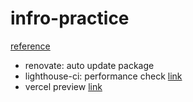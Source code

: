# infro-practice

[reference](https://hackmd.io/cPQikssETpSBS33EgKkQKw)

- renovate: auto update package
- lighthouse-ci: performance check [link](https://github.com/GoogleChrome/lighthouse-ci/blob/main/docs/getting-started.md)
- vercel preview [link](https://vercel.com/guides/how-to-alias-a-preview-deployment-using-the-cli)
